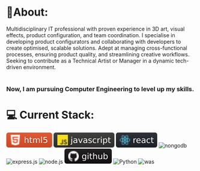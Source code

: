 #  🗿About:
Multidisciplinary IT professional with proven experience in 3D art, visual effects, product 
configuration, and team coordination. I specialise in developing product configurators and
collaborating with developers to create optimised, scalable solutions. Adept at managing 
cross-functional processes, ensuring product quality, and streamlining creative workflows. 
Seeking to contribute as a Technical Artist or Manager in a dynamic tech-driven environment.
<br /><br />
### Now, I am pursuing Computer Engineering to level up my skills.

# 💻 Current Stack:
![html](https://github.com/sohadutt/sohadutt/blob/0749f5d3c07cdb2f531e2e510bf4491e5ee28c16/html.svg)
![javascript](https://github.com/sohadutt/sohadutt/blob/0749f5d3c07cdb2f531e2e510bf4491e5ee28c16/JS.svg)
![react](https://raw.githubusercontent.com/sohadutt/sohadutt/0749f5d3c07cdb2f531e2e510bf4491e5ee28c16/react.svg)
![nongodb](https://img.shields.io/badge/-MongoDB-4DB33D?style=flat&logo=mongodb&logoColor=FFFFFF)
![express.js](https://img.shields.io/badge/Express.js-000000?logo=express&logoColor=fff&style=flat)
![node.js](https://img.shields.io/badge/Node.js-339933?logo=node.js&logoColor=white)
![git](https://github.com/sohadutt/sohadutt/blob/0749f5d3c07cdb2f531e2e510bf4491e5ee28c16/github.svg)
![Python](https://img.shields.io/badge/python-3670A0?style=for-the-badge&style=plastic&logo=python&logoColor=ffdd54)
![was](https://img.shields.io/badge/AWS-232F3E?style=flat&logo=amazonwebservices&logoColor=white)

#
